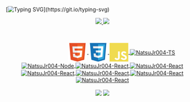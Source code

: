 
[![Typing SVG](https://readme-typing-svg.demolab.com?font=Fira+Code&weight=500&pause=1000&color=00adfe&center=true&vCenter=true&width=1000&lines=Ol%C3%A1%2C+Seja+Bem+Vindo(a);Satisfação+me+chamo+Natsu+Jr...;Amante+de+tecnologia+e+cybersecurity!)](https://git.io/typing-svg)
 
 <div align="center">
  <a href="https://github.com/NatsuJr004">
  <img height="41%"  src="https://github-readme-stats.vercel.app/api?username=natsujr004&show_icons=true&theme=algolia&include_all_commits=true&count_private=true"/>
  <img height="49%" src="https://github-readme-stats.vercel.app/api/top-langs/?username=natsujr004&layout=compact&langs_count=7&theme=algolia"/>
</div>
    
##
<div align="center"><br>
  <img align="center" alt="NatsuJr004-HTML" width="50" style="margin-left:100px;" src="https://raw.githubusercontent.com/devicons/devicon/master/icons/html5/html5-original.svg">
  <img align="center" alt="NatsuJr004-CSS"  width="50" src="https://raw.githubusercontent.com/devicons/devicon/master/icons/css3/css3-original.svg">
  <img align="center" alt="NatsuJr004-Js"  width="50" src="https://raw.githubusercontent.com/devicons/devicon/master/icons/javascript/javascript-plain.svg">
  <img align="center" alt="NatsuJr004-TS"  width="50" src="https://cdn.jsdelivr.net/gh/devicons/devicon/icons/typescript/typescript-original.svg">
  <img align="center" alt="NatsuJr004-Node"  width="50" src="https://cdn.jsdelivr.net/gh/devicons/devicon/icons/nodejs/nodejs-original.svg">
  <img align="center" alt="NatsuJr004-React"  width="50" src="https://cdn.jsdelivr.net/gh/devicons/devicon/icons/react/react-original.svg">
  <img align="center" alt="NatsuJr004-React"  width="50" src="https://cdn.jsdelivr.net/gh/devicons/devicon@latest/icons/csharp/csharp-original.svg" />
  <img align="center" alt="NatsuJr004-React"  width="50" src="https://cdn.jsdelivr.net/gh/devicons/devicon@latest/icons/lua/lua-original.svg" />
  <img align="center" alt="NatsuJr004-React"  width="50" src="https://cdn.jsdelivr.net/gh/devicons/devicon@latest/icons/flutter/flutter-original.svg" />
  <img align="center" alt="NatsuJr004-React"  width="100" src="https://cdn.jsdelivr.net/gh/devicons/devicon@latest/icons/dart/dart-original-wordmark.svg" />
  <img align="center" alt="NatsuJr004-React"  width="50" src="https://cdn.jsdelivr.net/gh/devicons/devicon@latest/icons/discordjs/discordjs-original.svg" />

<!-- https://cdn.jsdelivr.net/gh/devicons/devicon/icons/react/react-original.svg -->
</div>
<br>
<div align="center">
  <a href = "mailto:natsujr04@gmail.com"><img src="https://img.shields.io/badge/-Gmail-%23333?style=for-the-badge&logo=gmail&logoColor=white" target="_blank"></a>
  <a href="https://www.linkedin.com/in/eduardo-junior-46b668208/" target="_blank"><img src="https://img.shields.io/badge/-LinkedIn-%230077B5?style=for-the-badge&logo=linkedin&logoColor=white" target="_blank"></a> 
</div>
